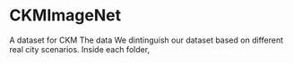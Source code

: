 # CKMImageNet
A dataset for CKM
The data 
We dintinguish our dataset based on different real city scenarios. Inside each folder,    
